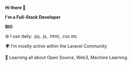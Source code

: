 **Hi there 👋**

**I'm a Full-Stack Developer**

**BIO**

⚙️ I use daily: .py, .js, .html, .css etc

🌍 I'm mostly active within the Laravel Community

🌱 Learning all about Open Source, Web3, Machine Learning

